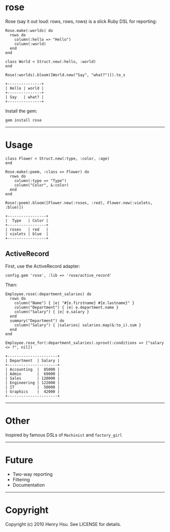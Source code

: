 # rose

Rose (say it out loud: rows, rows, rows) is a slick Ruby DSL for reporting:

    Rose.make(:worlds) do
      rows do
        column(:hello => "Hello")
        column(:world)
      end
    end
    
    class World < Struct.new(:hello, :world)
    end
    
    Rose(:worlds).bloom([World.new("Say", "what?")]).to_s
    
    +---------------+
    | Hello | world |
    +---------------+
    | Say   | what? |
    +---------------+

Install the gem:

    gem install rose


*****

# Usage

    class Flower < Struct.new(:type, :color, :age)
    end
    
    Rose.make(:poem, :class => Flower) do
      rows do
        column(:type => "Type")
        column("Color", &:color)
      end
    end
    
    Rose(:poem).bloom([Flower.new(:roses, :red), Flower.new(:violets, :blue)])
    
    +-----------------+
    |  Type   | Color |
    +-----------------+
    | roses   | red   |
    | violets | blue  |
    +-----------------+

## ActiveRecord

First, use the ActiveRecord adapter:

    config.gem 'rose', :lib => 'rose/active_record'

Then:
  
    Employee.rose(:department_salaries) do
      rows do
        column("Name") { |e| "#{e.firstname} #{e.lastname}" }
        column("Department") { |e| e.department.name }
        column("Salary") { |e| e.salary }
      end
      summary("Department") do
        column("Salary") { |salaries| salaries.map(&:to_i).sum }
      end
    end
    
    Employee.rose_for(:department_salaries).sprout(:conditions => ["salary <> ?", nil])
    
    +----------------------+
    | Department  | Salary |
    +----------------------+
    | Accounting  |  85000 |
    | Admin       |  69000 |
    | Sales       | 120000 |
    | Engineering | 122000 |
    | IT          |  50000 |
    | Graphics    |  42000 |
    +----------------------+

*****

# Other

Inspired by famous DSLs of `Machinist` and `factory_girl`

*****

# Future

* Two-way reporting
* Filtering
* Documentation

*****

# Copyright

Copyright (c) 2010 Henry Hsu. See LICENSE for details.